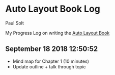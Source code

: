 # Auto Layout Book Log
Paul Solt

My Progress Log on writing the [Auto Layout Book](http://bit.ly/AutoLayoutBook)

## September 18 2018 12:50:52

* Mind map for Chapter 1 (10 minutes)
* Update outline + talk through topic